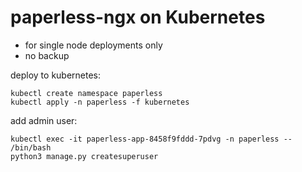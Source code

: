 # paperless-ngx on Kubernetes

- for single node deployments only
- no backup

deploy to kubernetes:

    kubectl create namespace paperless
    kubectl apply -n paperless -f kubernetes

add admin user:

    kubectl exec -it paperless-app-8458f9fddd-7pdvg -n paperless -- /bin/bash
    python3 manage.py createsuperuser

